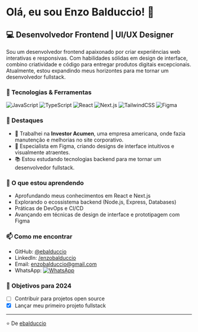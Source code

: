 # Olá, eu sou Enzo Balduccio! 👋

## 💻 Desenvolvedor Frontend | UI/UX Designer

Sou um desenvolvedor frontend apaixonado por criar experiências web interativas e responsivas. Com habilidades sólidas em design de interface, combino criatividade e código para entregar produtos digitais excepcionais. Atualmente, estou expandindo meus horizontes para me tornar um desenvolvedor fullstack.

### 🔧 Tecnologias & Ferramentas

![JavaScript](https://img.shields.io/badge/-JavaScript-F7DF1E?style=flat-square&logo=javascript&logoColor=black)
![TypeScript](https://img.shields.io/badge/-TypeScript-3178C6?style=flat-square&logo=typescript&logoColor=white)
![React](https://img.shields.io/badge/-React-61DAFB?style=flat-square&logo=react&logoColor=black)
![Next.js](https://img.shields.io/badge/-Next.js-000000?style=flat-square&logo=next.js&logoColor=white)
![TailwindCSS](https://img.shields.io/badge/-TailwindCSS-38B2AC?style=flat-square&logo=tailwind-css&logoColor=white)
![Figma](https://img.shields.io/badge/-Figma-F24E1E?style=flat-square&logo=figma&logoColor=white.)

### 🚀 Destaques

- 🏢 Trabalhei na **Investor Acumen**, uma empresa americana, onde fazia manutenção e melhorias no site corporativo.
- 🎨 Especialista em Figma, criando designs de interface intuitivos e visualmente atraentes.
- 📚 Estou estudando tecnologias backend para me tornar um desenvolvedor fullstack.

### 🌱 O que estou aprendendo

- Aprofundando meus conhecimentos em React e Next.js
- Explorando o ecossistema backend (Node.js, Express, Databases)
- Práticas de DevOps e CI/CD
- Avançando em técnicas de design de interface e prototipagem com Figma

### 📫 Como me encontrar

- GitHub: [@ebalduccio](https://github.com/ebalduccio)
- LinkedIn: [/enzobalduccio](https://www.linkedin.com/in/enzobalduccio/)
- Email: enzobalduccio@gmail.com
- WhatsApp: [![WhatsApp](https://img.shields.io/badge/WhatsApp-25D366?style=flat-square&logo=whatsapp&logoColor=white)](https://wa.me/5571993488260)

### 🎯 Objetivos para 2024

- [ ] Contribuir para projetos open source
- [x] Lançar meu primeiro projeto fullstack

---

⭐️ De [ebalduccio](https://github.com/ebalduccio)
